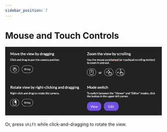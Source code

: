 ```yaml
---
sidebar_position: 7
---
```


# Mouse and Touch Controls

![mouse and touch controls](mouse-touch-controls.png)
<br/>
<br/>
Or, press `shift` while click-and-dragging to rotate the view.